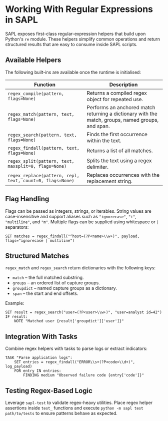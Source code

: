 # Working With Regular Expressions in SAPL

SAPL exposes first-class regular-expression helpers that build upon Python's `re` module. These helpers simplify common operations and return structured results that are easy to consume inside SAPL scripts.

## Available Helpers

The following built-ins are available once the runtime is initialised:

| Function | Description |
| --- | --- |
| `regex_compile(pattern, flags=None)` | Returns a compiled regex object for repeated use. |
| `regex_match(pattern, text, flags=None)` | Performs an anchored match returning a dictionary with the match, groups, named groups, and span. |
| `regex_search(pattern, text, flags=None)` | Finds the first occurrence within the text. |
| `regex_findall(pattern, text, flags=None)` | Returns a list of all matches. |
| `regex_split(pattern, text, maxsplit=0, flags=None)` | Splits the text using a regex delimiter. |
| `regex_replace(pattern, repl, text, count=0, flags=None)` | Replaces occurrences with the replacement string. |

## Flag Handling

Flags can be passed as integers, strings, or iterables. String values are case-insensitive and support aliases such as `"ignorecase"`, `"i"`, `"multiline"`, and `"m"`. Multiple flags can be supplied using whitespace or `|` separators:

```sapl
SET matches = regex_findall("^host=(?P<name>\\w+)", payload, flags="ignorecase | multiline")
```

## Structured Matches

`regex_match` and `regex_search` return dictionaries with the following keys:

* `match` – the full matched substring.
* `groups` – an ordered list of capture groups.
* `groupdict` – named capture groups as a dictionary.
* `span` – the start and end offsets.

Example:

```sapl
SET result = regex_search("user=(?P<user>\\w+)", "user=analyst id=42")
IF result:
    NOTE "Matched user {result['groupdict']['user']}"
```

## Integration With Tasks

Combine regex helpers with tasks to parse logs or extract indicators:

```sapl
TASK "Parse application logs":
    SET entries = regex_findall("ERROR\\s+(?P<code>\\d+)", log_payload)
    FOR entry IN entries:
        FINDING medium "Observed failure code {entry['code']}"
```

## Testing Regex-Based Logic

Leverage `sapl-test` to validate regex-heavy utilities. Place regex helper assertions inside `test_` functions and execute `python -m sapl test path/to/tests` to ensure patterns behave as expected.
